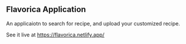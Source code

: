 ## Flavorica Application

An applicaiotn to search for recipe, and upload your customized recipe.

See it live at https://flavorica.netlify.app/
